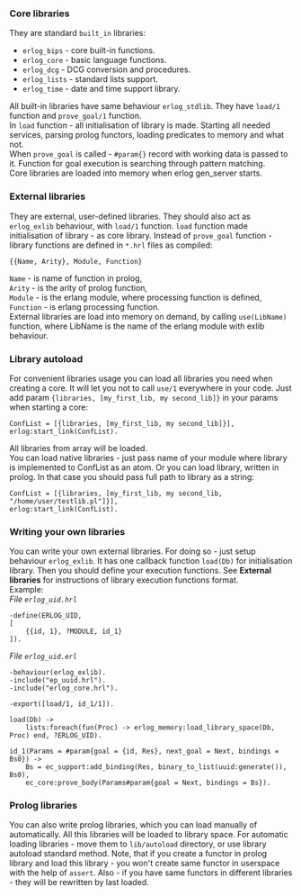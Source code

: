 ### Core libraries
They are standard `built_in` libraries:
 
 * `erlog_bips` - core built-in functions.  
 * `erlog_core` - basic language functions.  
 * `erlog_dcg` - DCG conversion and procedures.  
 * `erlog_lists` - standard lists support.  
 * `erlog_time` - date and time support library.  

All built-in libraries have same behaviour `erlog_stdlib`. They have `load/1` function and `prove_goal/1` function.  
In `load` function - all initialisation of library is made. Starting all needed services, parsing prolog functors, 
loading predicates to memory and what not.  
When `prove_goal` is called - `#param{}` record with working data is passed to it. Function for goal execution is 
searching through pattern matching.  
Core libraries are loaded into memory when erlog gen_server starts.

### External libraries
They are external, user-defined libraries. They should also act as `erlog_exlib` behaviour, with `load/1` function.
`load` function made initialisation of library - as core library. Instead of `prove_goal` function - library functions
are defined in `*.hrl` files as compiled:  

    {{Name, Arity}, Module, Function}
`Name` - is name of function in prolog,  
`Arity` - is the arity of prolog function,  
`Module` - is the erlang module, where processing function is defined,  
`Function` - is erlang processing function.  
External libraries are load into memory on demand, by calling `use(LibName)` function, where LibName is the name of the 
erlang module with exlib behaviour.

### Library autoload
For convenient libraries usage you can load all libraries you need when creating a core. It will let you not to call `use/1`
everywhere in your code. Just add param `{libraries, [my_first_lib, my second_lib]}` in your params when starting a core:

    ConfList = [{libraries, [my_first_lib, my second_lib]}],
    erlog:start_link(ConfList).
All libraries from array will be loaded.  
You can load native libraries - just pass name of your module where library is implemented to ConfList as an atom. Or you
can load library, written in prolog. In that case you should pass full path to library as a string:
    
    ConfList = [{libraries, [my_first_lib, my second_lib, "/home/user/testlib.pl"]}],
    erlog:start_link(ConfList).
   
### Writing your own libraries
You can write your own external libraries. For doing so - just setup behaviour `erlog_exlib`. It has one callback function
`load(Db)` for initialisation library. Then you should define your execution functions. See __External libraries__ for 
instructions of library execution functions format.  
Example:  
_File `erlog_uid.hrl`_
    
    -define(ERLOG_UID,
	[
		{{id, 1}, ?MODULE, id_1}
	]).
_File `erlog_uid.erl`_	
	
	-behaviour(erlog_exlib).
    -include("ep_uuid.hrl").
    -include("erlog_core.hrl").
    
    -export([load/1, id_1/1]).
    
    load(Db) ->
	    lists:foreach(fun(Proc) -> erlog_memory:load_library_space(Db, Proc) end, ?ERLOG_UID).

    id_1(Params = #param{goal = {id, Res}, next_goal = Next, bindings = Bs0}) ->
	    Bs = ec_support:add_binding(Res, binary_to_list(uuid:generate()), Bs0),
	    ec_core:prove_body(Params#param{goal = Next, bindings = Bs}).
	    
### Prolog libraries
You can also write prolog libraries, which you can load manually of automatically. All this libraries will be loaded to 
library space. For automatic loading libraries - move them to `lib/autoload` directory, or use library autoload standard method.
Note, that if you create a functor in prolog library and load this library - you won't create same functor in userspace with
the help of `assert`. Also - if you have same functors in different libraries - they will be rewritten by last loaded.